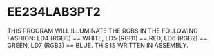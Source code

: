 # EE234LAB3PT2
THIS PROGRAM WILL ILLUMINATE THE RGBS IN THE FOLLOWING FASHION: LD4 (RGB0) == WHITE, LD5 (RGB1) == RED, LD6 (RGB2) == GREEN, LD7 (RGB3) == BLUE. THIS IS WRITTEN IN ASSEMBLY. 
